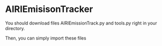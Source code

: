 # AIRIEmisisonTracker

You should download files AIRIEmissionTrack.py and tools.py right in your directory.

Then, you can simply import these files

